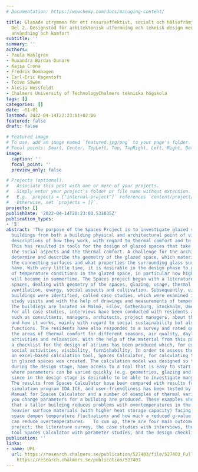 ```yaml
---
# Documentation: https://wowchemy.com/docs/managing-content/

title: Glasade utrymmen för ett resurseffektivt, socialt och hälsofrämjande boende,
  Del 2. Designstöd för arkitektonisk utformning och teknisk design med avseende på
  användning och komfort
subtitle: ''
summary: ''
authors:
- Paula Wahlgren
- Ruxandra Bardas-Dunare
- Kajsa Crona
- Fredrik Domhagen
- Carl-Eric Hagentoft
- Toivo Säwén
- Alesia Wessfeldt
- Chalmers University of TechnologyChalmers tekniska högskola
tags: []
categories: []
date: -01-01
lastmod: 2022-04-14T22:23:01+02:00
featured: false
draft: false

# Featured image
# To use, add an image named `featured.jpg/png` to your page's folder.
# Focal points: Smart, Center, TopLeft, Top, TopRight, Left, Right, BottomLeft, Bottom, BottomRight.
image:
  caption: ''
  focal_point: ''
  preview_only: false

# Projects (optional).
#   Associate this post with one or more of your projects.
#   Simply enter your project's folder or file name without extension.
#   E.g. `projects = ["internal-project"]` references `content/project/deep-learning/index.md`.
#   Otherwise, set `projects = []`.
projects: []
publishDate: '2022-04-14T20:23:00.531035Z'
publication_types:
- '5'
abstract: 'The purpose of the Spaces Project is to investigate glazed spaces in residential
  buildings from both a building physical and architectural point of view and to provide
  descriptions of how they work, with regard to thermal comfort and to social aspects.
  This has resulted in tools for the design of glazed spaces that take into account
  the social aspects and the thermal comfort. A challenge for the architect is to
  determine and describe the geometry of the glazed space, which materials make up
  the connecting surfaces and what properties the surrounding glass surfaces should
  have. With very little time, it is desirable in the design phase to get clear indications
  of temperature conditions in the glazed space, in particular how high the temperatures
  will become in summertime. The Spaces project began with a literature study on glazed
  spaces, dealing with geometry of the spaces, glazing, ​​usage, thermal comfort,
  ventilation, energy, social aspects and cultivation. Subsequently, eight relevant
  buildings were identified, called case studies, which were examined in detail during
  study visits and with the help of drawings and measurements of temperature and daylight.
  The buildings are located in Malmö, Eslöv, Gothenburg, Stockholm, Umeå and on Hönö.
  For all case studies, interviews have been conducted with residents and with professionals
  such as consultants, managers, architects, project managers, about the glazed space
  and how it works, mainly with regard to social sustainability but also technical
  functions. The residents have also responded to a survey and rated qualities in
  the areas of thermal comfort for different seasons, air quality, daylight, social
  activities and relaxation. With the help of the material from this part of the project,
  a checklist for the design of atriums has been produced which, for example, includes
  social activities, visibility, furnishability. In order to assess thermal comfort,
  an excel-based calculation tool, Spaces Calculator, for calculating temperatures
  in glazed spaces was created. The calculation model was designed so that architects,
  during the design stage, have access to a tool that is easy to start using, and
  where parameters can be varied quickly (e.g. geometries, glazing and materials),
  since in the design stage is desirable to be able to investigate many alternatives.
  The results from Spaces Calculator have been compared with results from the building
  simulation program IDA ICE, and user-friendliness has been tested by architects.
  Manual for Spaces Calculator and a number of examples of thermal variations when
  you change parameters for a building are produced. These examples show, for example,
  that a taller building reduces problems with overtemperatures in the summer, that
  heavier surface materials (with higher heat storage capacity) facing the glazed
  space dampen temperature fluctuations and how much a reduced g-value on skylights
  can reduce overtemperatures.   To sum up, there are four main outcomes of the Spaces
  project; the literature survey, the case studies with interviews, the calculation
  tool Spaces Calculator with parameter studies, and the design checklist.  '
publication: ''
links:
- name: URL
  url: https://research.chalmers.se/publication/527403/file/527403_Fulltext.pdf FULLTEXT
    https://research.chalmers.se/publication/527403
---
```

